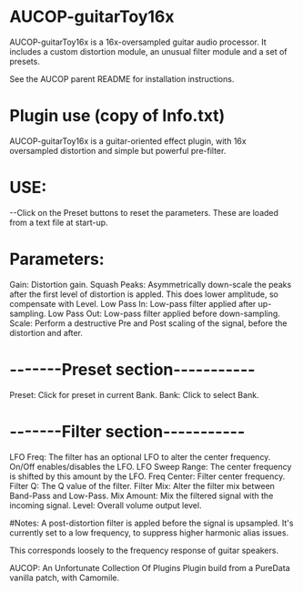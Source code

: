 # AUCOP-guitarToy16x

AUCOP-guitarToy16x is a 16x-oversampled guitar audio processor. It includes a custom distortion module, an unusual filter module and a set of presets.

See the AUCOP parent README for installation instructions.

# Plugin use (copy of Info.txt)

AUCOP-guitarToy16x is a guitar-oriented effect plugin, with 16x oversampled distortion and simple but powerful pre-filter.

# USE:
--Click on the Preset buttons to reset the parameters. These are loaded from a text file at start-up.

# Parameters:

Gain: Distortion gain.
Squash Peaks: Asymmetrically down-scale the peaks after the first level of distortion is appled. This does lower amplitude, so compensate with Level.
Low Pass In: Low-pass filter applied after up-sampling.
Low Pass Out: Low-pass filter applied before down-sampling.
Scale: Perform a destructive Pre and Post scaling of the signal, before the distortion and after.

# -------Preset section-----------
Preset: Click for preset in current Bank.
Bank: Click to select Bank.

# -------Filter section-----------
LFO Freq: The filter has an optional LFO to alter the center frequency. On/Off enables/disables the LFO.
LFO Sweep Range: The center frequency is shifted by this amount by the LFO.
Freq Center: Filter center frequency.
Filter Q: The Q value of the filter.
Filter Mix: Alter the filter mix between Band-Pass and Low-Pass.
Mix Amount: Mix the filtered signal with the incoming signal.
Level: Overall volume output level.


#Notes:
A post-distortion filter is appled before the signal is upsampled. It's currently set to a low frequency, to suppress higher harmonic alias issues.

This corresponds loosely to the frequency response of guitar speakers.

AUCOP: An Unfortunate Collection Of Plugins
Plugin build from a PureData vanilla patch, with Camomile.
